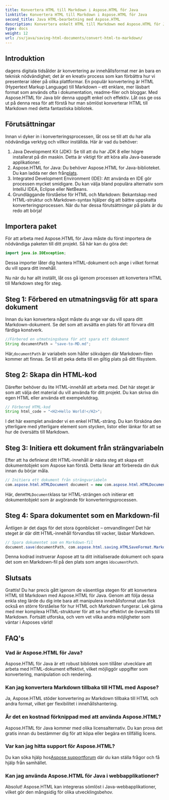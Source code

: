 ```yaml
---
title: Konvertera HTML till Markdown i Aspose.HTML för Java
linktitle: Konvertera HTML till Markdown i Aspose.HTML för Java
second_title: Java HTML-bearbetning med Aspose.HTML
description: Konvertera enkelt HTML till Markdown med Aspose.HTML för Java. Följ denna steg-för-steg-guide för smidig innehållskonvertering och manipulation.
type: docs
weight: 12
url: /sv/java/saving-html-documents/convert-html-to-markdown/
---
```

## Introduktion
dagens digitala tidsålder är konvertering av innehållsformat mer än bara en teknisk nödvändighet; det är en kreativ process som kan förbättra hur vi presenterar idéer på olika plattformar. En populär konvertering är HTML (Hypertext Markup Language) till Markdown – ett enklare, mer läsbart format som används ofta i dokumentation, readme-filer och bloggar. Med Aspose.HTML för Java blir denna uppgift enkel och effektiv. Låt oss ge oss ut på denna resa för att förstå hur man sömlöst konverterar HTML till Markdown med detta fantastiska bibliotek.
## Förutsättningar
Innan vi dyker in i konverteringsprocessen, låt oss se till att du har alla nödvändiga verktyg och villkor inställda. Här är vad du behöver:
1. Java Development Kit (JDK): Se till att du har JDK 8 eller högre installerat på din maskin. Detta är viktigt för att köra alla Java-baserade applikationer.
2.  Aspose.HTML for Java: Du behöver Aspose.HTML for Java-biblioteket. Du kan ladda ner den från[plats](https://releases.aspose.com/html/java/).
3. Integrated Development Environment (IDE): Att använda en IDE gör processen mycket smidigare. Du kan välja bland populära alternativ som IntelliJ IDEA, Eclipse eller NetBeans.
4. Grundläggande förståelse för HTML och Markdown: Bekantskap med HTML-struktur och Markdown-syntax hjälper dig att bättre uppskatta konverteringsprocessen.
När du har dessa förutsättningar på plats är du redo att börja!
## Importera paket
För att arbeta med Aspose.HTML för Java måste du först importera de nödvändiga paketen till ditt projekt. Så här kan du göra det:
```java
import java.io.IOException;
```
Dessa importer låter dig hantera HTML-dokument och ange i vilket format du vill spara ditt innehåll.

Nu när du har allt inställt, låt oss gå igenom processen att konvertera HTML till Markdown steg för steg.
## Steg 1: Förbered en utmatningsväg för att spara dokument
Innan du kan konvertera något måste du ange var du vill spara ditt Markdown-dokument. Se det som att avsätta en plats för att förvara ditt färdiga konstverk.
```java
//Förbered en utmatningsbana för att spara ett dokument
String documentPath = "save-to-MD.md";
```
 Här,`documentPath` är variabeln som håller sökvägen där Markdown-filen kommer att finnas. Se till att peka detta till en giltig plats på ditt filsystem.
## Steg 2: Skapa din HTML-kod
Därefter behöver du lite HTML-innehåll att arbeta med. Det här steget är som att välja det material du vill använda för ditt projekt. Du kan skriva din egen HTML eller använda ett exempelutdrag.
```java
// Förbered HTML-kod
String html_code = "<H2>Hello World!</H2>";
```
I det här exemplet använder vi en enkel HTML-sträng. Du kan försköna den ytterligare med ytterligare element som stycken, listor eller länkar för att se hur de översätts till Markdown.
## Steg 3: Initiera ett dokument från strängvariabeln
Efter att ha definierat ditt HTML-innehåll är nästa steg att skapa ett dokumentobjekt som Aspose kan förstå. Detta liknar att förbereda din duk innan du börjar måla.
```java
// Initiera ett dokument från strängvariabeln
com.aspose.html.HTMLDocument document = new com.aspose.html.HTMLDocument(html_code, ".");
```
 Här, den`HTMLDocument`klass tar HTML-strängen och initierar ett dokumentobjekt som är avgörande för konverteringsprocessen.
## Steg 4: Spara dokumentet som en Markdown-fil
Äntligen är det dags för det stora ögonblicket – omvandlingen! Det här steget är där ditt HTML-innehåll förvandlas till vacker, läsbar Markdown.
```java
// Spara dokumentet som en Markdown-fil
document.save(documentPath, com.aspose.html.saving.HTMLSaveFormat.Markdown);
```
 Denna kodrad instruerar Aspose att ta ditt initialiserade dokument och spara det som en Markdown-fil på den plats som anges i`documentPath`.
## Slutsats
Grattis! Du har precis gått igenom de väsentliga stegen för att konvertera HTML till Markdown med Aspose.HTML för Java. Genom att följa dessa enkla steg lärde du dig inte bara att manipulera innehållsformat utan fick också en större förståelse för hur HTML och Markdown fungerar. Lek gärna med mer komplexa HTML-strukturer för att se hur effektivt de översätts till Markdown. Fortsätt utforska, och vem vet vilka andra möjligheter som väntar i Asposes värld!
## FAQ's
### Vad är Aspose.HTML för Java?
Aspose.HTML för Java är ett robust bibliotek som tillåter utvecklare att arbeta med HTML-dokument effektivt, vilket möjliggör uppgifter som konvertering, manipulation och rendering.
### Kan jag konvertera Markdown tillbaka till HTML med Aspose?
Ja, Aspose.HTML stöder konvertering av Markdown tillbaka till HTML och andra format, vilket ger flexibilitet i innehållshantering.
### Är det en kostnad förknippad med att använda Aspose.HTML?
Aspose.HTML för Java kommer med olika licensalternativ. Du kan prova det gratis innan du bestämmer dig för att köpa eller begära en tillfällig licens.
### Var kan jag hitta support för Aspose.HTML?
 Du kan söka hjälp hos[Aspose supportforum](https://forum.aspose.com/c/html/29) där du kan ställa frågor och få hjälp från samhället.
### Kan jag använda Aspose.HTML för Java i webbapplikationer?
Absolut! Aspose.HTML kan integreras sömlöst i Java-webbapplikationer, vilket gör den mångsidig för olika utvecklingsbehov.